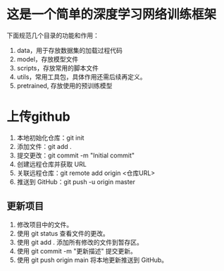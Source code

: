 # 这是一个简单的深度学习网络训练框架

下面规范几个目录的功能和作用：

1. data，用于存放数据集的加载过程代码
2. model，存放模型文件
3. scripts，存放常用的脚本文件
4. utils，常用工具包，具体作用还需后续再定义。
5. pretrained, 存放使用的预训练模型

# 上传github

1.	本地初始化仓库：git init
2.	添加文件：git add .
3.	提交更改：git commit -m "Initial commit"
4.	创建远程仓库并获取 URL
5.	关联远程仓库：git remote add origin <仓库URL>
6.	推送到 GitHub：git push -u origin master

## 更新项目

1.	修改项目中的文件。
2.	使用 git status 查看文件的更改。
3.	使用 git add . 添加所有修改的文件到暂存区。
4.	使用 git commit -m "更新描述" 提交更新。
5.	使用 git push origin main 将本地更新推送到 GitHub。


